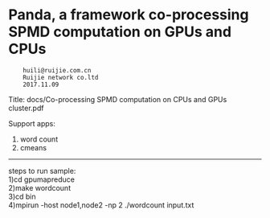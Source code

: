 Panda, a framework co-processing SPMD computation on GPUs and CPUs
=================================================================
		huili@ruijie.com.cn
		Ruijie network co.ltd
		2017.11.09

Title: docs/Co-processing SPMD computation on CPUs and GPUs cluster.pdf

Support apps:
1) word count
2) cmeans

-----------------------------------------------------------------
steps to run sample:<br>
        1)cd gpumapreduce<br>
	2)make wordcount<br>
	3)cd bin<br>
	4)mpirun -host node1,node2 -np 2 ./wordcount input.txt<br>
